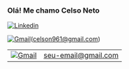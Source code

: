### Olá! Me chamo Celso Neto

[![Linkedin](https://img.shields.io/badge/LinkedIn-0077B5?style=for-the-badge&logo=linkedin&logoColor=white)](https://www.linkedin.com/in/celso-neto-40b8772a9)

[![Gmail](https://img.shields.io/badge/Gmail-EA4335?style=for-the-badge&logo=gmail&logoColor=white)](celson961@gmail.com)(celson961@gmail.com)
<table>
  <tr>
    <td><a href="mailto:seu-email@gmail.com"><img src="https://img.shields.io/badge/Gmail-EA4335?style=for-the-badge&logo=gmail&logoColor=white" alt="Gmail"></a></td>
    <td><a href="mailto:seu-email@gmail.com">seu-email@gmail.com</a></td>
  </tr>
</table>
